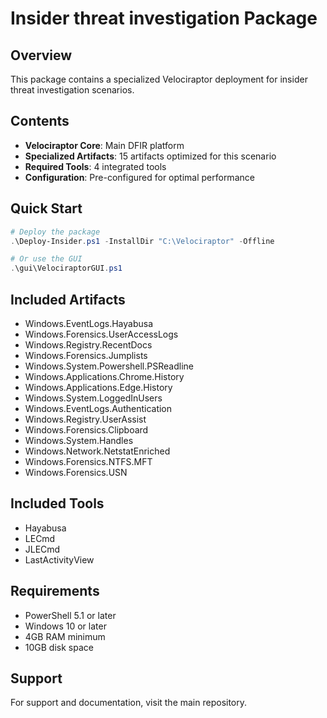 # Insider threat investigation Package

## Overview
This package contains a specialized Velociraptor deployment for insider threat investigation scenarios.

## Contents
- **Velociraptor Core**: Main DFIR platform
- **Specialized Artifacts**: 15 artifacts optimized for this scenario
- **Required Tools**: 4 integrated tools
- **Configuration**: Pre-configured for optimal performance

## Quick Start
```powershell
# Deploy the package
.\Deploy-Insider.ps1 -InstallDir "C:\Velociraptor" -Offline

# Or use the GUI
.\gui\VelociraptorGUI.ps1
```

## Included Artifacts
- Windows.EventLogs.Hayabusa
- Windows.Forensics.UserAccessLogs
- Windows.Registry.RecentDocs
- Windows.Forensics.Jumplists
- Windows.System.Powershell.PSReadline
- Windows.Applications.Chrome.History
- Windows.Applications.Edge.History
- Windows.System.LoggedInUsers
- Windows.EventLogs.Authentication
- Windows.Registry.UserAssist
- Windows.Forensics.Clipboard
- Windows.System.Handles
- Windows.Network.NetstatEnriched
- Windows.Forensics.NTFS.MFT
- Windows.Forensics.USN


## Included Tools
- Hayabusa
- LECmd
- JLECmd
- LastActivityView


## Requirements
- PowerShell 5.1 or later
- Windows 10 or later
- 4GB RAM minimum
- 10GB disk space

## Support
For support and documentation, visit the main repository.
